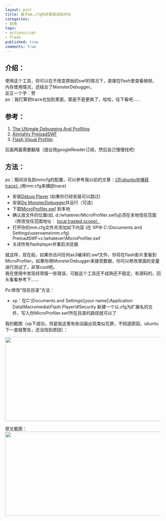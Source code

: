 ```yaml
---
layout: post
title: 基于mm.cfg的终极调试和评测
categories:
- 其他
tags:
- actionscript
- Flash
published: true
comments: true
---
```

<p><h2>介绍：</h2>
使用这个工具，你可以在不改变原始的swf的情况下，直接在flash里查看幀频，内存使用情况，还结合了MonsterDebugger。<br />
反正一个字：赞<br />
ps：我打算把trace也加到里面，那是不是更爽了，哈哈，往下看吧……
<h2>参考：</h2>
<ol>
	<li><a title="Permanent link to The Ultimate Debugging And  Profiling" rel="bookmark" href="http://blog.yoz.sk/2010/04/the-ultimate-debugging-and-profiling/" target="_blank">The Ultimate Debugging And Profiling</a></li>
	<li><a onclick="javascript:pageTracker._trackPageview('/outbound/article/jpauclair.net');" href="http://jpauclair.net/2010/02/17/one-swf-to-rule-them-all-the-almighty-preloadswf/">Almighty  PreloadSWF</a></li>
	<li><a onclick="javascript:pageTracker._trackPageview('/outbound/article/jpauclair.net');" href="http://jpauclair.net/2010/04/20/visual-profiler/">Flash  Visual Profiler</a>.</li>
</ol>
后面两篇需要翻墙（提议用googleReader订阅，然后自己慢慢找吧）
<h2>方法：</h2>
ps：期间涉及到mmcfg的配置，可以参考我以前的文章：<a href="http://www.fireyang.com/blog/?p=117" target="_blank">《在ubuntu中捕获trace》</a>(用mm.cfg来捕捉trace)
<ul>
	<li>安装<a onclick="javascript:pageTracker._trackPageview('/outbound/article/www.adobe.com');" href="http://www.adobe.com/support/flashplayer/downloads.html">Debug  Player</a> (如果你已经安装可以跳过)</li>
	<li>安装<a onclick="javascript:pageTracker._trackPageview('/outbound/article/demonsterdebugger.com');" href="http://demonsterdebugger.com/">De  MonsterDebugger</a>并运行（可选）</li>
	<li>下载<a onclick="javascript:pageTracker._trackPageview('/outbound/article/jpauclair-blog.googlecode.com');" href="http://jpauclair-blog.googlecode.com/svn/trunk/Experiment/Preload/bin/MicroProfiler.swf">MicroProfiler.swf</a> 到本地</li>
	<li>确认放文件的位置(如. d:/whatever/MicroProfiler.swf)必须在本地信任范围（修改信任范围地址： <a onclick="javascript:pageTracker._trackPageview('/outbound/article/www.macromedia.com');" href="http://www.macromedia.com/support/documentation/en/flashplayer/help/settings_manager04.html">local  trasted scope）</a></li>
	<li>打开你的mm.cfg文件并添加如下内容 (在 XP中 C:\Documents and  Settings\username\mm.cfg)<br />
PreloadSWF=c:\whatever\MicroProfiler.swf</li>
	<li>关闭所有flashplayer并重启浏览器</li>
</ul>
就这样，现在起，如果你访问任何as3编译的.swf文件，你将在flash影片里看到MicroProfiler。如果你用MonsterDebugger来接受数据，你可以修改里面的变量进行测试了，非常cool吧。<br />
我在使用中发现经常报一些错误，可能这个工具还不成熟还不稳定，有源码的，回头看看参考下……</p>

<p>Ps:修改“信任目录”方法：
<ul>
	<li> xp：在C:\Documents and Settings\[your name]\Application Data\Macromedia\Flash Player\#Security 新建一个以.cfg为扩展名的文件，写入你MicroProfiler.swf所在目录的路径就可以了</li>
</ul>
我的截图（xp下成功，但是我这里有些动画出现类似花屏，不知道原因，ubuntu下一直报警告，还没找到原因）：</p>

<p><a href="http://www.fireyang.com/blog/wp-content/uploads/2010/04/jpg201004231.jpg"><img class="alignnone size-full wp-image-664" title="jpg201004231" src="http://www.fireyang.com/blog/wp-content/uploads/2010/04/jpg201004231.jpg" alt="" width="679" height="271" /></a></p>

<p>原文截图：
<a href="http://www.fireyang.com/blog/wp-content/uploads/2010/04/microprofiler.png"><img class="alignnone size-full wp-image-649" title="microprofiler" src="http://www.fireyang.com/blog/wp-content/uploads/2010/04/microprofiler.png" alt="" width="542" height="272" /></a></p>
